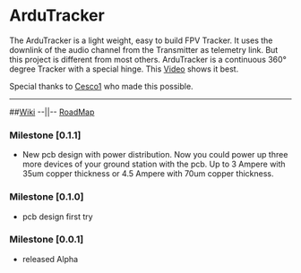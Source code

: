 # ArduTracker

The ArduTracker is a light weight, easy to build FPV Tracker. It uses the downlink of the audio channel from the Transmitter as telemetry link. But this project is different from most others. ArduTracker is a continuous 360° degree Tracker with a special hinge. This [Video](https://vimeo.com/3991479) shows it best.

Special thanks to [Cesco1](https://github.com/Cesco1) who made this possible. 
***

##[Wiki](https://github.com/QuadMax/ArduTracker/wiki) --||-- [RoadMap](https://github.com/QuadMax/ArduTracker/wiki/RoadMap)


### Milestone [0.1.1]
* New pcb design with power distribution. 
  Now you could power up three more devices of your ground station with the pcb. Up to 3 Ampere with 35um copper thickness or 4.5 Ampere with 70um copper thickness.


### Milestone [0.1.0]
* pcb design first try

### Milestone [0.0.1]
* released Alpha
